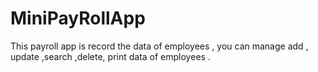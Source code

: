 # MiniPayRollApp
This payroll app is record the data of employees , you can manage add , update ,search ,delete, print data of employees .
